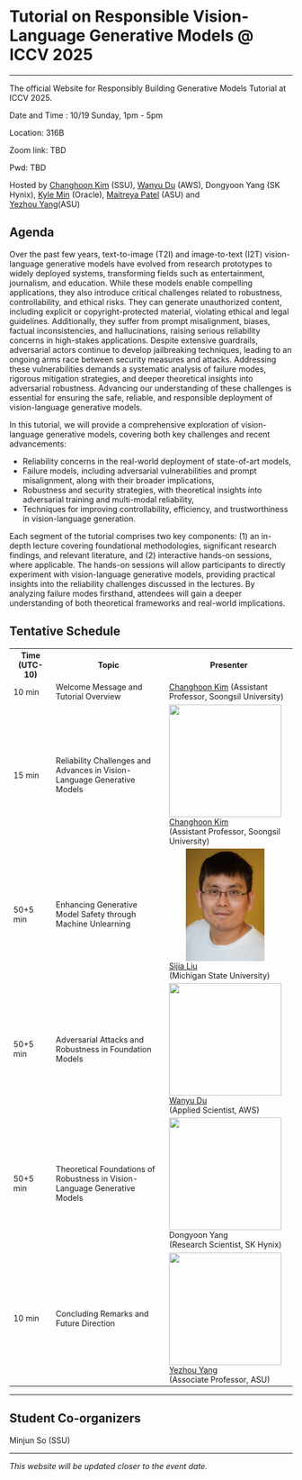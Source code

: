 # Tutorial on Responsible Vision-Language Generative Models @ ICCV 2025
---
The official Website for Responsibly Building Generative Models Tutorial at ICCV 2025.

Date and Time : 10/19 Sunday, 1pm - 5pm

Location: 316B

Zoom link: TBD

Pwd: TBD

Hosted by [Changhoon Kim](https://www.changhoonkim.com/) (SSU), [Wanyu Du](https://wyu-du.github.io/) (AWS), Dongyoon Yang (SK Hynix), [Kyle Min](https://sites.google.com/view/kylemin) (Oracle), 
[Maitreya Patel](https://maitreyapatel.com/) (ASU) and      
[Yezhou Yang](https://yezhouyang.engineering.asu.edu/)(ASU) 

## Agenda
Over the past few years, text-to-image (T2I) and image-to-text (I2T) vision-language generative models have evolved from research prototypes to widely deployed systems, transforming fields such as entertainment, journalism, and education. While these models enable compelling applications, they also introduce critical challenges related to robustness, controllability, and ethical risks. They can generate unauthorized content, including explicit or copyright-protected material, violating ethical and legal guidelines. Additionally, they suffer from prompt misalignment, biases, factual inconsistencies, and hallucinations, raising serious reliability concerns in high-stakes applications. Despite extensive guardrails, adversarial actors continue to develop jailbreaking techniques, leading to an ongoing arms race between security measures and attacks. Addressing these vulnerabilities demands a systematic analysis of failure modes, rigorous mitigation strategies, and deeper theoretical insights into adversarial robustness. Advancing our understanding of these challenges is essential for ensuring the safe, reliable, and responsible deployment of vision-language generative models.

In this tutorial, we will provide a comprehensive exploration of vision-language generative models, covering both key challenges and recent advancements:
- Reliability concerns in the real-world deployment of state-of-art models,
- Failure models, including adversarial vulnerabilities and prompt misalignment, along with their broader implications,
- Robustness and security strategies, with theoretical insights into adversarial training and multi-modal reliability,
- Techniques for improving controllability, efficiency, and trustworthiness in vision-language generation.

Each segment of the tutorial comprises two key components: (1) an in-depth lecture covering foundational methodologies, significant research findings, and relevant literature, and (2) interactive hands-on sessions, where applicable. The hands-on sessions will allow participants to directly experiment with vision-language generative models, providing practical insights into the reliability challenges discussed in the lectures. By analyzing failure modes firsthand, attendees will gain a deeper
understanding of both theoretical frameworks and real-world implications.

## Tentative Schedule
<table>
	<tr>
		<th width="15%"> Time (UTC-10) </th>
		<th width="40%"> Topic </th>
		<th> Presenter </th>
	</tr>
	<tr>
    	<td> 10 min </td>
    	<td> Welcome Message and Tutorial Overview </td>
			<td valign="center"> 
			<!-- Speaker 1 Image and Link -->
			<a href="https://www.changhoonkim.com/">Changhoon Kim</a> (Assistant Professor, Soongsil University)
			</td>
	</tr>
	<tr>
		<td> 15 min </td>
		<td> Reliability Challenges and Advances in Vision-Language Generative Models  </td>
		<td valign="center"> 
			<img src="images/changhoonkim.jpg"
  style="width: 200px; height: 200px; object-fit: contain; float: left; margin-right: 10px;">
			<a href="https://www.changhoonkim.com/">Changhoon Kim</a> <br/> (Assistant Professor, Soongsil University)
		</td>
	</tr>
	<tr>
		<td> 50+5 min </td>
		<td> Enhancing Generative Model Safety through Machine Unlearning  </td>
		<td valign="center"> 
			<img  src="images/sijiaLiu.png" style="width: 200px; height: 200px; object-fit: contain; float: left; margin-right: 10px;">   
			<a href="https://lsjxjtu.github.io/">Sijia Liu</a> <br/> (Michigan State University)
		</td>
	</tr>
	<tr>
		<td> 50+5 min </td>
		<td> Adversarial Attacks and Robustness in Foundation Models  </td>
		<td valign="center"> 
			<img  src="images/Wanyu Du.jpg" style="width: 200px; height: 200px; object-fit: contain; float: left; margin-right: 10px;">   
			<a href="https://wyu-du.github.io/">Wanyu Du</a> <br/> (Applied Scientist, AWS)
		</td>
	</tr>
	<tr>
		<td> 50+5 min </td>
		<td>  Theoretical Foundations of Robustness in Vision-Language Generative Models  </td>
		<td valign="center"> 
			<img  src ="images/YangDongYoon.jpeg"  style="width: 200px; height: 200px; object-fit: contain; float: left; margin-right: 10px;">    
			<a>Dongyoon Yang</a> <br/> (Research Scientist, SK Hynix)
		</td>
	</tr>
	<tr>
		<td> 10 min </td>
		<td> Concluding Remarks and Future Direction </td>
		<td valign="center"> 
			<img  src="images/yezhouyang.webp"  style="width: 200px; height: 200px; object-fit: contain; float: left; margin-right: 10px;">   
			<a href="https://faculty.engineering.asu.edu/yezhouyang/">Yezhou Yang</a> <br/> (Associate Professor, ASU)
		</td>
	</tr>
</table>

---

## Student Co-organizers 

Minjun So (SSU)

---
*This website will be updated closer to the event date.*



